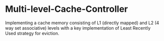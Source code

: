 # Multi-level-Cache-Controller
Implementing a cache memory consisting of L1 (directly mapped) and L2 (4 way set associative) levels with a key implementation of Least Recently Used strategy for eviction.
